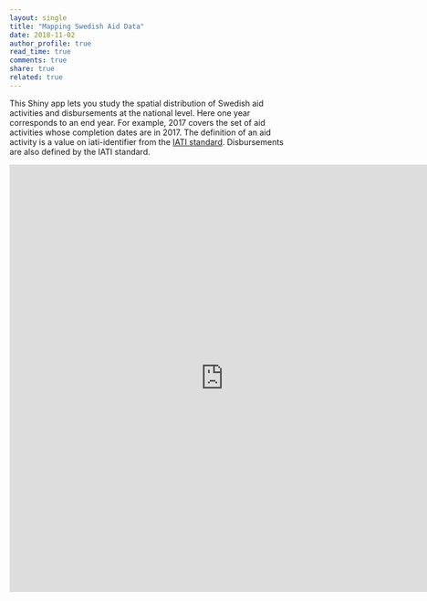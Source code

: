 ```yaml
---
layout: single
title: "Mapping Swedish Aid Data"
date: 2018-11-02
author_profile: true
read_time: true
comments: true
share: true
related: true
---
```


This Shiny app lets you study the spatial distribution of Swedish aid activities and disbursements at the national level. Here one year corresponds to an end year. For example, 2017 covers the set of aid activities whose completion dates are in 2017. The definition of an aid activity is a value on iati-identifier from the [IATI standard][IATIStandard]. Disbursements are also defined by the IATI standard. 

<iframe src="https://monirbounadi.shinyapps.io/geoaidswe/" style="border:none;width:750px;height:750px;"></iframe>

[IATIStandard]: https://iatistandard.org/en/
